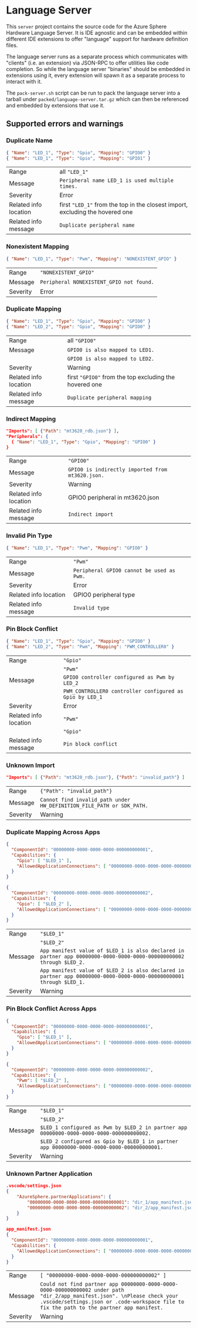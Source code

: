 # Language Server
This `server` project contains the source code for the Azure Sphere Hardware Language Server.
It is IDE agnostic and can be embedded within different IDE extensions to offer "language" support for hardware definition files.

The language server runs as a separate process which communicates with "clients" (i.e. an extension) via JSON-RPC to offer utilities like code completion. So while the language server "binaries" should be embedded in extensions using it, every extension will spawn it as a separate process to interact with it.

The `pack-server.sh` script can be run to pack the language server into a tarball under `packed/language-server.tar.gz` which can then be referenced and embedded by extensions that use it.

## Supported errors and warnings

### Duplicate Name

```json
{ "Name": "LED_1", "Type": "Gpio", "Mapping": "GPIO0" }
{ "Name": "LED_1", "Type": "Gpio", "Mapping": "GPIO1" }
```

|                     | |
|---------------------|-|
|Range                |all `"LED_1"`|
|Message              |`Peripheral name LED_1 is used multiple times.`|
|Severity             |Error|
|Related info location|first `"LED_1"` from the top in the closest import, excluding the hovered one|
|Related info message |`Duplicate peripheral name`|

### Nonexistent Mapping

```json
{ "Name": "LED_1", "Type": "Pwm", "Mapping": "NONEXISTENT_GPIO" }
```

|                     | |
|---------------------|-|
|Range                |`"NONEXISTENT_GPIO"`|
|Message              |`Peripheral NONEXISTENT_GPIO not found.`|
|Severity             |Error|

### Duplicate Mapping

```json
{ "Name": "LED_1", "Type": "Gpio", "Mapping": "GPIO0" }
{ "Name": "LED_2", "Type": "Gpio", "Mapping": "GPIO0" }
```

|                     | |
|---------------------|-|
|Range                |all `"GPIO0"`|
|Message              |`GPIO0 is also mapped to LED1.`|
|                     |`GPIO0 is also mapped to LED2.`|
|Severity             |Warning|
|Related info location|first `"GPIO0"` from the top excluding the hovered one|
|Related info message |`Duplicate peripheral mapping`|

### Indirect Mapping

```json
"Imports": [ {"Path": "mt3620_rdb.json"} ],
"Peripherals": {
  { "Name": "LED_1", "Type": "Gpio", "Mapping": "GPIO0" }
}
```

|                     | |
|---------------------|-|
|Range                |`"GPIO0"`|
|Message              |`GPIO0 is indirectly imported from mt3620.json.`|
|Severity             |Warning|
|Related info location|GPIO0 peripheral in mt3620.json|
|Related info message |`Indirect import`|

### Invalid Pin Type

```json
{ "Name": "LED_1", "Type": "Pwm", "Mapping": "GPIO0" }
```

|                     | |
|---------------------|-|
|Range                |`"Pwm"`|
|Message              |`Peripheral GPIO0 cannot be used as Pwm.`|
|Severity             |Error|
|Related info location|GPIO0 peripheral type|
|Related info message |`Invalid type`|

### Pin Block Conflict

```json
{ "Name": "LED_1", "Type": "Gpio", "Mapping": "GPIO0" }
{ "Name": "LED_2", "Type": "Pwm", "Mapping": "PWM_CONTROLLER0" }
```

|                     | |
|---------------------|-|
|Range                |`"Gpio"`|
|                     |`"Pwm"`|
|Message              |`GPIO0 controller configured as Pwm by LED_2`|
|                     |`PWM_CONTROLLER0 controller configured as Gpio by LED_1`|
|Severity             |Error|
|Related info location|`"Pwm"`|
|                     |`"Gpio"`|
|Related info message |`Pin block conflict`|

### Unknown Import

```json
"Imports": [ {"Path": "mt3620_rdb.json"}, {"Path": "invalid_path"} ]
```

|                     | |
|---------------------|-|
|Range                |`{"Path": "invalid_path"}`|
|Message              |`Cannot find invalid_path under HW_DEFINITION_FILE_PATH or SDK_PATH.`|
|Severity             |Warning|

### Duplicate Mapping Across Apps

```json
{
  "ComponentId": "00000000-0000-0000-0000-000000000001",
  "Capabilities": {
    "Gpio": [ "$LED_1" ],
    "AllowedApplicationConnections": [ "00000000-0000-0000-0000-000000000002" ]
  }
}
```

```json
{
  "ComponentId": "00000000-0000-0000-0000-000000000002",
  "Capabilities": {
    "Gpio": [ "$LED_2" ],
    "AllowedApplicationConnections": [ "00000000-0000-0000-0000-000000000001" ]
  }
}
```

|                     | |
|---------------------|-|
|Range                |`"$LED_1"`|
|                     |`"$LED_2"`|
|Message              |`App manifest value of $LED_1 is also declared in partner app 00000000-0000-0000-0000-000000000002 through $LED_2.`|
|                     |`App manifest value of $LED_2 is also declared in partner app 00000000-0000-0000-0000-000000000001 through $LED_1.`|
|Severity             |Warning|

### Pin Block Conflict Across Apps

```json
{
  "ComponentId": "00000000-0000-0000-0000-000000000001",
  "Capabilities": {
    "Gpio": [ "$LED_1" ],
    "AllowedApplicationConnections": [ "00000000-0000-0000-0000-000000000002" ]
  }
}
```

```json
{
  "ComponentId": "00000000-0000-0000-0000-000000000002",
  "Capabilities": {
    "Pwm": [ "$LED_2" ],
    "AllowedApplicationConnections": [ "00000000-0000-0000-0000-000000000001" ]
  }
}
```

|                     | |
|---------------------|-|
|Range                |`"$LED_1"`|
|                     |`"$LED_2"`|
|Message              |`$LED_1 configured as Pwm by $LED_2 in partner app 00000000-0000-0000-0000-000000000002.`|
|                     |`$LED_2 configured as Gpio by $LED_1 in partner app 00000000-0000-0000-0000-000000000001.`|
|Severity             |Warning|

### Unknown Partner Application

```json
.vscode/settings.json
{
    "AzureSphere.partnerApplications": {
        "00000000-0000-0000-0000-000000000001": "dir_1/app_manifest.json",
        "00000000-0000-0000-0000-000000000002": "dir_2/app_manifest.json"
    }
}
```

```json
app_manifest.json
{
  "ComponentId": "00000000-0000-0000-0000-000000000001",
  "Capabilities": {
    "AllowedApplicationConnections": [ "00000000-0000-0000-0000-000000000002" ]
  }
}
```

|                     | |
|---------------------|-|
|Range                |`[ "00000000-0000-0000-0000-000000000002" ]`|
|Message              |`Could not find partner app 00000000-0000-0000-0000-000000000002 under path "dir_2/app_manifest.json". \nPlease check your .vscode/settings.json or .code-workspace file to fix the path to the partner app manifest.`|
|Severity             |Warning|
